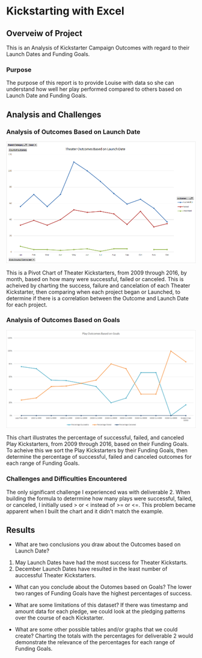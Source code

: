 # Kickstarting with Excel

## Overveiw of Project
This is an Analysis of Kickstarter Campaign Outcomes with regard to their Launch Dates and Funding Goals.
### Purpose
The purpose of this report is to provide Louise with data so she can understand how well her play performed compared to others based on Launch Date and Funding Goals.
## Analysis and Challenges

### Analysis of Outcomes Based on Launch Date
![Chart comparing Theater Outcomes by Launch Date](Resources/Theater_Outcomes_vs_Launch.png)

This is a Pivot Chart of Theater Kickstarters, from 2009 through 2016, by month, based on how many were successful, failed or canceled. This is acheived by charting the success, failure and cancelation of each Theater Kickstarter, then comparing when each project began or Launched, to determine if there is a correlation between the Outcome and Launch Date for each project.

### Analysis of Outcomes Based on Goals
![Chart comparing Play Outcomes by Funding Goals](Resources/Outcomes_vs_Goals.png)

This chart illustrates the percentage of successful, failed, and canceled Play Kickstarters, from 2009 through 2016, based on their Funding Goals. To acheive this we sort the Play Kickstarters by their Funding Goals, then determine the percentage of successful, failed and canceled outcomes for each range of Funding Goals. 

### Challenges and Difficulties Encountered
The only significant challenge I experienced was with deliverable 2. When building the formula to deterrmine how many plays were successful, failed, or canceled, I initially used > or < instead of >= or <=. This problem became apparent when I built the chart and it didn't match the example.

## Results

- What are two conclusions you draw about the Outcomes based on Launch Date?
1. May Launch Dates have had the most success for Theater Kickstarts.
2. December Launch Dates have resulted in the least number of auccessful Theater Kickstarters.

- What can you conclude about the Outomes based on Goals?
The lower two ranges of Funding Goals have the highest percentages of success.

- What are some limitations of this dataset?
If there was timestamp and amount data for each pledge, we could look at the pledging patterns over the course of each Kickstarter.

- What are some other possible tables and/or graphs that we could create?
Charting the totals with the percentages for deliverable 2 would demonstrate the relevance of the percentages for each range of Funding Goals.
